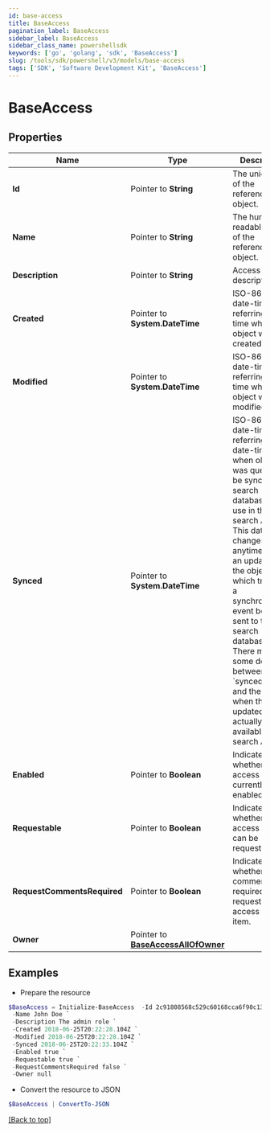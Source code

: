 ```yaml
---
id: base-access
title: BaseAccess
pagination_label: BaseAccess
sidebar_label: BaseAccess
sidebar_class_name: powershellsdk
keywords: ['go', 'golang', 'sdk', 'BaseAccess'] 
slug: /tools/sdk/powershell/v3/models/base-access
tags: ['SDK', 'Software Development Kit', 'BaseAccess']
---
```



# BaseAccess

## Properties

Name | Type | Description | Notes
------------ | ------------- | ------------- | -------------
**Id** |  Pointer to **String** | The unique ID of the referenced object. | [optional] 
**Name** |  Pointer to **String** | The human readable name of the referenced object. | [optional] 
**Description** |  Pointer to **String** | Access item&#39;s description. | [optional] 
**Created** |  Pointer to **System.DateTime** | ISO-8601 date-time referring to the time when the object was created. | [optional] 
**Modified** |  Pointer to **System.DateTime** | ISO-8601 date-time referring to the time when the object was last modified. | [optional] 
**Synced** |  Pointer to **System.DateTime** | ISO-8601 date-time referring to the date-time when object was queued to be synced into search database for use in the search API.   This date-time changes anytime there is an update to the object, which triggers a synchronization event being sent to the search database.  There may be some delay between the &#x60;synced&#x60; time and the time when the updated data is actually available in the search API.  | [optional] 
**Enabled** |  Pointer to **Boolean** | Indicates whether the access item is currently enabled. | [optional] [default to $false]
**Requestable** |  Pointer to **Boolean** | Indicates whether the access item can be requested. | [optional] [default to $true]
**RequestCommentsRequired** |  Pointer to **Boolean** | Indicates whether comments are required for requests to access the item. | [optional] [default to $false]
**Owner** |  Pointer to [**BaseAccessAllOfOwner**](base-access-all-of-owner) |  | [optional] 

## Examples

- Prepare the resource
```powershell
$BaseAccess = Initialize-BaseAccess  -Id 2c91808568c529c60168cca6f90c1313 `
 -Name John Doe `
 -Description The admin role `
 -Created 2018-06-25T20:22:28.104Z `
 -Modified 2018-06-25T20:22:28.104Z `
 -Synced 2018-06-25T20:22:33.104Z `
 -Enabled true `
 -Requestable true `
 -RequestCommentsRequired false `
 -Owner null
```

- Convert the resource to JSON
```powershell
$BaseAccess | ConvertTo-JSON
```


[[Back to top]](#) 

